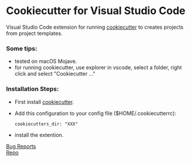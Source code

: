 # Cookiecutter for Visual Studio Code

Visual Studio Code extension for running [cookiecutter](https://github.com/audreyr/cookiecutter) to creates projects from project templates.

### Some tips:
* tested on macOS Mojave.
* for running cookiecutter, use explorer in vscode, select a folder, right click and select "Cookiecutter ..."

### Installation Steps: 
* First install [cookiecutter](https://github.com/audreyr/cookiecutter).
* Add this configuration to your config file ($HOME/.cookiecutterrc):

    ```
    cookiecutters_dir: "XXX"
    ```

* install the extention.

[Bug Reports](https://github.com/gongxiao/vscode-cookiecutter/issues)  
[Repo](https://github.com/gongxiao/vscode-cookiecutter)